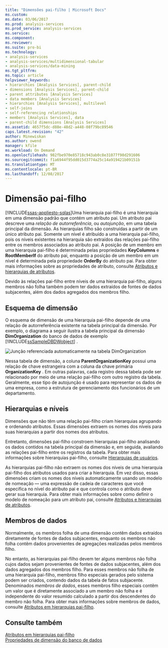 ```yaml
---
title: "Dimensões pai-filho | Microsoft Docs"
ms.custom: 
ms.date: 03/06/2017
ms.prod: analysis-services
ms.prod_service: analysis-services
ms.service: 
ms.component: 
ms.reviewer: 
ms.suite: pro-bi
ms.technology:
- analysis-services
- analysis-services/multidimensional-tabular
- analysis-services/data-mining
ms.tgt_pltfrm: 
ms.topic: article
helpviewer_keywords:
- hierarchies [Analysis Services], parent-child
- dimensions [Analysis Services], parent-child
- parent attributes [Analysis Services]
- data members [Analysis Services]
- hierarchies [Analysis Services], multilevel
- self-joins
- self-referencing relationships
- members [Analysis Services], data
- parent-child dimensions [Analysis Services]
ms.assetid: 4657f5dc-d88e-48d2-a448-08f79bc89546
caps.latest.revision: "42"
author: Minewiskan
ms.author: owend
manager: kfile
ms.workload: On Demand
ms.openlocfilehash: 982fbe970e85718c943ab0c8e31077f90d291606
ms.sourcegitcommit: f1a6944f95dd015d3774a25c14a919421b09151b
ms.translationtype: MT
ms.contentlocale: pt-BR
ms.lasthandoff: 12/08/2017
---
```

# <a name="parent-child-dimension"></a>Dimensão pai-filho
[!INCLUDE[ssas-appliesto-sqlas](../../includes/ssas-appliesto-sqlas.md)]Uma hierarquia pai-filho é uma hierarquia em uma dimensão padrão que contém um atributo pai. Um atributo pai descreve uma *relação de autorreferência*, ou *autojunção*, em uma tabela principal da dimensão. As hierarquias filho são construídas a partir de um único atributo pai. Somente um nível é atribuído a uma hierarquia pai-filho, pois os níveis existentes na hierarquia são extraídos das relações pai-filho entre os membros associados ao atributo pai. A posição de um membro em uma hierarquia pai-filho é determinada pelas propriedades **KeyColumns** e **RootMemberIf** do atributo pai, enquanto a posição de um membro em um nível é determinada pela propriedade **OrderBy** do atributo pai. Para obter mais informações sobre as propriedades de atributo, consulte [Atributos e hierarquias de atributos](../../analysis-services/multidimensional-models-olap-logical-dimension-objects/attributes-and-attribute-hierarchies.md).  
  
 Devido às relações pai-filho entre níveis de uma hierarquia pai-filho, alguns membros não folha também podem ter dados extraídos de fontes de dados subjacentes, além dos dados agregados dos membros filho.  
  
## <a name="dimension-schema"></a>Esquema de dimensão  
 O esquema de dimensão de uma hierarquia pai-filho depende de uma relação de autorreferência existente na tabela principal da dimensão. Por exemplo, o diagrama a seguir ilustra a tabela principal da dimensão **DimOrganization** do banco de dados de exemplo [!INCLUDE[ssSampleDBDWobject](../../includes/sssampledbdwobject-md.md)] .  
  
 ![Junção referenciada automaticamente na tabela DimOrganization](../../analysis-services/multidimensional-models/media/dimorganization.gif "autorreferenciada junção na tabela DimOrganization")  
  
 Nessa tabela de dimensão, a coluna **ParentOrganizationKey** possui uma relação de chave estrangeira com a coluna da chave primária **OrganizationKey** . Em outras palavras, cada registro dessa tabela pode ser relacionado por meio de uma relação pai-filho com outro registro da tabela. Geralmente, esse tipo de autojunção é usado para representar os dados de uma empresa, como a estrutura de gerenciamento dos funcionários de um departamento.  
  
## <a name="hierarchies-and-levels"></a>Hierarquias e níveis  
 Dimensões que não têm uma relação pai-filho criam hierarquias agrupando e ordenando atributos. Essas dimensões extraem os nomes dos níveis para suas hierarquias a partir dos nomes dos atributos.  
  
 Entretanto, dimensões pai-filho constroem hierarquias pai-filho analisando os dados contidos na tabela principal da dimensão e, em seguida, avaliando as relações pai-filho entre os registros da tabela. Para obter mais informações sobre hierarquias pai-filho, consulte [Hierarquias de usuários](../../analysis-services/multidimensional-models-olap-logical-dimension-objects/user-hierarchies.md).  
  
 As hierarquias pai-filho não extraem os nomes dos níveis de uma hierarquia pai-filho dos atributos usados para criar a hierarquia. Em vez disso, essas dimensões criam os nomes dos níveis automaticamente usando um modelo de nomeação — uma expressão de cadeia de caracteres que você especifica no nível do atributo pai e que controla como o atributo deve gerar sua hierarquia. Para obter mais informações sobre como definir o modelo de nomeação para um atributo pai, consulte [Atributos e hierarquias de atributos](../../analysis-services/multidimensional-models-olap-logical-dimension-objects/attributes-and-attribute-hierarchies.md).  
  
## <a name="data-members"></a>Membros de dados  
 Normalmente, os membros folha de uma dimensão contêm dados extraídos diretamente de fontes de dados subjacentes, enquanto os membros não folha contêm dados provenientes de agregações realizadas pelos membros filho.  
  
 No entanto, as hierarquias pai-filho devem ter alguns membros não folha cujos dados sejam provenientes de fontes de dados subjacentes, além dos dados agregados dos membros filho. Para esses membros não folha de uma hierarquia pai-filho, membros filho especiais gerados pelo sistema podem ser criados, contendo dados da tabela de fatos subjacente. Denominados *membros de dados*, esses membros filho especiais contêm um valor que é diretamente associado a um membro não folha e é independente do valor resumido calculado a partir dos descendentes do membro não folha. Para obter mais informações sobre membros de dados, consulte [Atributos em hierarquias pai-filho](../../analysis-services/multidimensional-models/parent-child-dimension-attributes.md).  
  
## <a name="see-also"></a>Consulte também  
 [Atributos em hierarquias pai-filho](../../analysis-services/multidimensional-models/parent-child-dimension-attributes.md)   
 [Propriedades de dimensão do banco de dados](../../analysis-services/multidimensional-models-olap-logical-dimension-objects/database-dimension-properties.md)  
  
  
